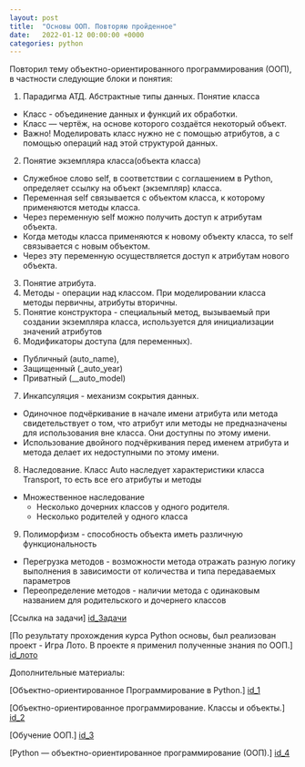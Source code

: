 ```yaml
---
layout: post
title:  "Основы ООП. Повторяю пройденное"
date:   2022-01-12 00:00:00 +0000
categories: python
---
```


Повторил тему объектно-ориентированного программирования (ООП), в частности следующие блоки и понятия:

1. Парадигма АТД. Абстрактные типы данных. Понятие класса
* Класс  - объединение данных и функций их обработки.
* Класс — чертёж, на основе которого создаётся некоторый объект.
* Важно! Моделировать класс нужно не с помощью атрибутов, а с помощью операций над этой структурой данных.

2. Понятие экземпляра класса(объекта класса)
* Служебное слово self, в соответствии с соглашением в Python, определяет ссылку на объект (экземпляр) 
класса. 
* Переменная self связывается с объектом класса, к которому применяются методы класса.
* Через переменную self можно получить доступ к атрибутам объекта.
* Когда методы класса применяются к новому объекту класса, то self связывается с новым объектом. 
* Через эту переменную осуществляется доступ к атрибутам нового объекта.

3. Понятие атрибута.
4. Методы - операции над классом.
   При моделировании класса методы первичны, атрибуты вторичны.
5. Понятие конструктора - специальный метод, вызываемый при создании экземпляра класса, используется для инициализации значений атрибутов
6. Модификаторы доступа (для переменных). 
* Публичный (auto_name), 
* Защищенный (_auto_year)
* Приватный (__auto_model)
7. Инкапсуляция - механизм сокрытия данных. 
* Одиночное подчёркивание в начале имени атрибута или метода свидетельствует о том, 
что атрибут или методы не предназначены для использования вне класса. 
Они доступны по этому имени. 
* Использование двойного подчёркивания перед именем атрибута и метода делает их недоступными по этому имени.

8. Наследование. Класс Auto наследует характеристики класса Transport, то есть все его атрибуты и методы
* Множественное наследование
  * Несколько дочерних классов у одного родителя.
  * Несколько родителей у одного класса
9. Полиморфизм - способность объекта иметь различную функциональность
* Перегрузка методов - возможности метода отражать разную логику выполнения в зависимости от количества и типа передаваемых параметров
* Переопределение методов - наличии метода с одинаковым названием для родительского и дочернего классов




[id_Задачи]: https://github.com/NikLaz25/Python_tasks_6
[Ссылка на задачи] [id_Задачи]

[id_лото]: https://github.com/NikLaz25/Game-Loto/blob/master/8.result.py
[По результату прохождения курса Python основы, был реализован проект - Игра Лото. В проекте я применил полученные знания по ООП.] [id_лото]

Дополнительные материалы:

[id_1]: https://python-scripts.com/object-oriented-programming-in-python
[Объектно-ориентированное Программирование в Python.] [id_1]

[id_2]: https://pythonworld.ru/osnovy/obektno-orientirovannoe-programmirovanie-obshhee-predstavlenie.html
[Объектно-ориентированное программирование. Классы и объекты.] [id_2]

[id_3]: https://younglinux.info/oopython/course
[Обучение ООП.] [id_3]

[id_4]: https://xn--80ahcjeib4ac4d.xn--p1ai/information/python_object_oriented_programming_oop/
[Python — объектно-ориентированное программирование (ООП).] [id_4]



